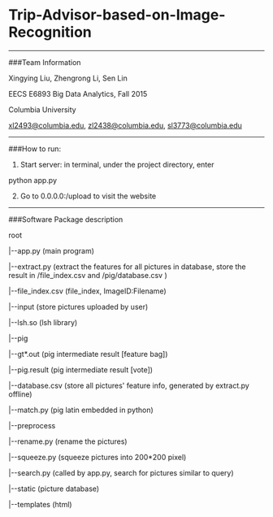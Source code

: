 # Trip-Advisor-based-on-Image-Recognition

-----------------------
###Team Information

Xingying Liu, Zhengrong Li, Sen Lin

EECS E6893 Big Data Analytics, Fall 2015

Columbia University 

xl2493@columbia.edu, zl2438@columbia.edu, sl3773@columbia.edu

-----------------------
###How to run:

1. Start server: in terminal, under the project directory, enter 

python app.py <port number> 


2. Go to 0.0.0.0:<port number>/upload to visit the website 

-----------------------
###Software Package description

root

|--app.py  (main program)

|--extract.py  (extract the features for all pictures in database, store the result in /file_index.csv and /pig/database.csv )

|--file_index.csv  (file_index, ImageID:Filename)

|--input  (store pictures uploaded by user)

|--lsh.so  (lsh library)

|--pig  

  |--gt*.out  (pig intermediate result [feature bag])

  |--pig.result  (pig intermediate result [vote])

  |--database.csv  (store all pictures' feature info, generated by extract.py offline)

  |--match.py  (pig latin embedded in python)

|--preprocess  

  |--rename.py (rename the pictures)

  |--squeeze.py (squeeze pictures into 200*200 pixel)

|--search.py (called by app.py, search for pictures similar to query)

|--static (picture database)

|--templates (html)

